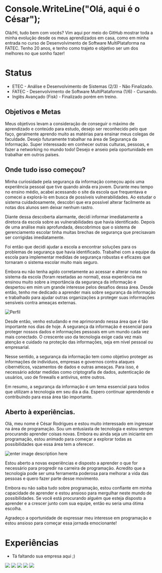 # Console.WriteLine("Olá, aqui é o César");

Olá/Hi, tudo bem com vocês? Vim aqui por meio do GitHub mostrar toda a minha evolução desde os meus aprendizados em casa, como em minha entrada no curso de Desenvolvimento de Software MultiPlataforma na FATEC. Tenho 20 anos, e tenho como trajeto e objetivo ser um dos melhores no que sonho fazer! 


# Status 

- ETEC - Análise e Desenvolvimento de Sistemas (2/3) - Não Finalizado.
- FATEC - Desenvolvimento de Software MultiPlataforma (1/6) - Cursando.
- Inglês Avançado (Fisk) - Finalizado porém em treino.

## Objetivos e Metas

Meus objetivos levam a consideração de conseguir o máximo de aprendizado e conteúdo para estudo, desejo ser reconhecido pelo que faço, geralmente aprendo muito as matérias para ensinar meus colegas de faculdade. Desejo futuramente trabalhar na área de Segurança da Informação. Super interessado em conhecer outras culturas, pessoas, e fazer a networking no mundo todo! Desejo e anseio pela oportunidade em trabalhar em outros países.

## Onde tudo isso começou?

Minha curiosidade pela segurança da informação começou após uma experiência pessoal que tive quando ainda era jovem. Durante meu tempo no ensino médio, acabei acessando o site da escola que frequentava e comecei a explorá-lo em busca de possíveis vulnerabilidades. Ao estudar o sistema cuidadosamente, descobri que era possível alterar facilmente as notas dos alunos sem deixar nenhum rastro.

Diante dessa descoberta alarmante, decidi informar imediatamente a diretora da escola sobre as vulnerabilidades que havia identificado. Depois de uma análise mais aprofundada, descobrimos que o sistema de gerenciamento escolar tinha muitas brechas de segurança que precisavam ser corrigidas imediatamente.

Foi então que decidi ajudar a escola a encontrar soluções para os problemas de segurança que havia identificado. Trabalhei com a equipe da escola para implementar medidas de segurança robustas e eficazes que tornaram o sistema escolar muito mais seguro.

Embora eu não tenha agido corretamente ao acessar e alterar notas no sistema da escola (foram resetadas ao normal), essa experiência me ensinou muito sobre a importância da segurança da informação e despertou em mim um grande interesse pelos desafios dessa área. Desde então, tenho me dedicado a aprender mais sobre segurança da informação e trabalhado para ajudar outras organizações a proteger suas informações sensíveis contra ameaças externas.

![Perfil]([https://pbs.twimg.com/media/Fn68yV8XoAAJtLE?format=jpg&name=medium](https://twitter.com/verdalha/status/1651312311225679878/photo/1))

Desde então, venho estudando e me aprimorando nessa área que é tão importante nos dias de hoje. A segurança da informação é essencial para proteger nossos dados e informações pessoais em um mundo cada vez mais conectado. O crescente uso da tecnologia exige cada vez mais atenção e cuidado na proteção das informações, seja em nível pessoal ou empresarial.

Nesse sentido, a segurança da informação tem como objetivo proteger as informações de indivíduos, empresas e governos contra ataques cibernéticos, vazamentos de dados e outras ameaças. Para isso, é necessário adotar medidas como criptografia de dados, autenticação de usuários, uso de firewalls e antivírus, entre outros.

Em resumo, a segurança da informação é um tema essencial para todos que utilizam a tecnologia em seu dia a dia. Espero continuar aprendendo e contribuindo para essa área tão importante.

## Aberto à experiências.

Olá, meu nome é César Rodrigues e estou muito interessado em ingressar na área de programação. Sou um entusiasta de tecnologia e estou sempre procurando aprender coisas novas. Embora eu ainda seja um iniciante em programação, estou animado para começar a explorar todas as possibilidades que essa área tem a oferecer.

![enter image description here](https://pbs.twimg.com/media/FVte0RFXEAAb5yH?format=jpg&name=large)

Estou aberto a novas experiências e disposto a aprender o que for necessário para progredir na carreira de programação. Acredito que a tecnologia pode ser uma ferramenta poderosa para melhorar a vida das pessoas e quero fazer parte desse movimento.

Embora eu não saiba tudo sobre programação, estou confiante em minha capacidade de aprender e estou ansioso para mergulhar neste mundo de possibilidades. Se você está procurando alguém que esteja disposto a aprender e a crescer junto com sua equipe, então eu seria uma ótima escolha.

Agradeço a oportunidade de expressar meu interesse em programação e estou ansioso para começar essa jornada emocionante!

# Experiências

- Tá faltando sua empresa aqui ;)

<p align="left">
  <a href="#" alt="Gmail">
  <img src="https://img.shields.io/badge/-Gmail-FF0000?style=flat-square&labelColor=FF0000&logo=gmail&logoColor=white&link=LINK-DO-SEU-EMAIL" /></a>

  <a href="#" alt="Linkedin">
  <img src="https://img.shields.io/badge/-Linkedin-0e76a8?style=flat-square&logo=Linkedin&logoColor=white&link=LINK-DO-SEU-LINKEDIN" /></a>

  <a href="#" alt="WhatsApp">
  <img src="https://img.shields.io/badge/-WhatsApp-25d366?style=flat-square&labelColor=25d366&logo=whatsapp&logoColor=white&link=http://api.whatsapp.com/send?phone=+5513978091126"/></a>

  <a href="#" alt="Facebook">
  <img src="https://img.shields.io/badge/-Facebook-3b5998?style=flat-square&labelColor=3b5998&logo=facebook&logoColor=white&link=LINK-DO-SEU-FACEBOOK"/></a>

  <a href="#" alt="Instagram">
  <img src="https://img.shields.io/badge/-Instagram-DF0174?style=flat-square&labelColor=DF0174&logo=instagram&logoColor=white&link=LINK-DO-SEU-INSTAGRAM"/></a>
</p>
